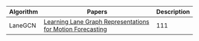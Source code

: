 | Algorithm | Papers | Description |
| --------- | ------ | ----------- |
| LaneGCN | [Learning Lane Graph Representations for Motion Forecasting](papers/Liang%20et%20al.%20-%202020%20-%20Learning%20Lane%20Graph%20Representations%20for%20Motion%20For) | 111 |
